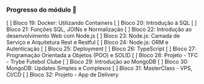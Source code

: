 ### **Progresso do módulo** 🚀

[ ] Bloco 19: Docker: Utilizando Containers
[ ] Bloco 20: Introdução à SQL
[ ] Bloco 21: Funções SQL, JOINs e Normalização
[ ] Bloco 22: Introdução ao desenvolvimento Web com Node.js
[ ] Bloco 23: Node.js: Camada de Serviço e Arquitetura Rest e Restful
[ ] Bloco 24: Node.js: ORM e Autenticação
[ ] Bloco 25: Deployment
[ ] Bloco 26: TypeScript
[ ] Bloco 27: Programação Orientada a Objetos (POO) e SOLID
[ ] Bloco 28: Projeto - TFC - Trybe Futebol Clube
[ ] Bloco 29: Introdução ao MongoDB
[ ] Bloco 30: MongoDB: Updates Simples e Complexos
[ ] Bloco 31: MasterClass - VPS, CI/CD
[ ] Bloco 32: Projeto - App de Delivery
